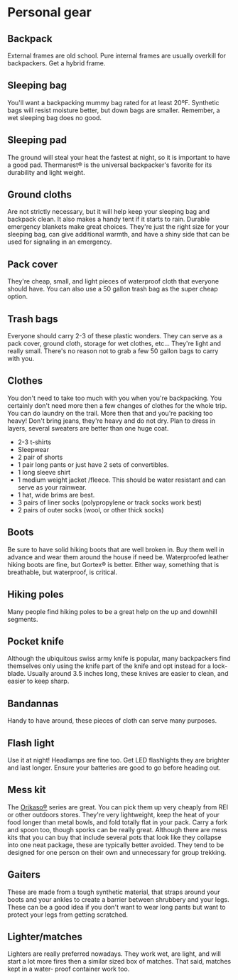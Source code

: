 # Personal gear
## Backpack
External frames are old school. Pure internal frames are usually overkill for backpackers. Get a hybrid frame.

## Sleeping bag
You'll want a backpacking mummy bag rated for at least 20ºF. Synthetic bags will resist moisture better, but down bags are smaller. Remember, a wet sleeping bag does no good.

## Sleeping pad
The ground will steal your heat the fastest at night, so it is important to have a good pad. Thermarest® is the universal backpacker's favorite for its durability and light weight.

## Ground cloths
Are not strictly necessary, but it will help keep your sleeping bag and backpack clean. It also makes a handy tent if it starts to rain. Durable emergency blankets make great choices. They're just the right size for your sleeping bag, can give additional warmth, and have a shiny side that can be used for signaling in an emergency.

## Pack cover
They're cheap, small, and light pieces of waterproof cloth that everyone should have. You can also use a 50 gallon trash bag as the super cheap option.

## Trash bags
Everyone should carry 2-3 of these plastic wonders. They can serve as a pack cover, ground cloth, storage for wet clothes, etc… They're light and really small. There's no reason not to grab a few 50 gallon bags to carry with you.

## Clothes
You don't need to take too much with you when you're backpacking. You certainly don't need more then a few changes of clothes for the whole trip. You can do laundry on the trail. More then that and you're packing too heavy! Don't bring jeans, they're heavy and do not dry. Plan to dress in layers, several sweaters are better than one huge coat.

* 2-3 t-shirts
* Sleepwear
* 2 pair of shorts
* 1 pair long pants or just have 2 sets of
convertibles.
* 1 long sleeve shirt
* 1 medium weight jacket /fleece. This
should be water resistant and can serve as your rainwear.
* 1 hat, wide brims are best.
* 3 pairs of liner socks (polypropylene or
track socks work best)
* 2 pairs of outer socks (wool, or other
thick socks)

## Boots
Be sure to have solid hiking boots that are well broken in. Buy them well in advance and wear them around the house if need be. Waterproofed leather hiking boots are fine, but Gortex® is better. Either way, something that is breathable, but waterproof, is critical.

## Hiking poles
Many people find hiking poles to be a great help on the up and downhill segments.

## Pocket knife
Although the ubiquitous swiss army knife is popular, many backpackers find themselves only using the knife part of the knife and opt instead for a lock-blade. Usually around 3.5 inches long, these knives are easier to clean, and easier to keep sharp.

## Bandannas
Handy to have around, these pieces of cloth can serve many purposes.

## Flash light
Use it at night! Headlamps are fine too. Get LED flashlights they are brighter and last longer. Ensure your batteries are good to go before heading out.

## Mess kit
The [Orikaso®](http://smile.amazon.com/s/ref=nb_sb_noss?url=search-alias%3Daps&field-keywords=orikaso) series are great. You can pick them up very cheaply from REI or other outdoors stores. They're very lightweight, keep the heat of your food longer than metal bowls, and fold totally flat in your pack. Carry a fork and spoon too, though sporks can be really great. Although there are mess kits that you can buy that include several pots that look like they collapse into one neat package, these are typically better avoided. They tend to be designed for one person on their own and unnecessary for group trekking.

## Gaiters
These are made from a tough synthetic material, that straps around your boots and your ankles to create a barrier between shrubbery and your legs. These can be a good idea if you don't want to wear long pants but want to protect your legs from getting scratched.

## Lighter/matches
Lighters are really preferred nowadays. They work wet, are light, and will start a lot more fires then a similar sized box of matches. That said, matches kept in a water- proof container work too.

